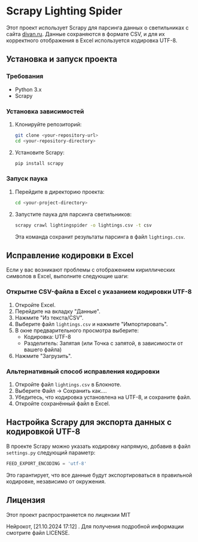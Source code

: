 

# Scrapy Lighting Spider

Этот проект использует Scrapy для парсинга данных о светильниках с сайта [divan.ru](https://www.divan.ru). Данные сохраняются в формате CSV, и для их корректного отображения в Excel используется кодировка UTF-8.

## Установка и запуск проекта

### Требования
- Python 3.x
- Scrapy

### Установка зависимостей

1. Клонируйте репозиторий:
   ```bash
   git clone <your-repository-url>
   cd <your-repository-directory>
   ```

2. Установите Scrapy:
   ```bash
   pip install scrapy
   ```

### Запуск паука

1. Перейдите в директорию проекта:
   ```bash
   cd <your-project-directory>
   ```

2. Запустите паука для парсинга светильников:
   ```bash
   scrapy crawl lightingspider -o lightings.csv -t csv
   ```
   Эта команда сохранит результаты парсинга в файл `lightings.csv`.

## Исправление кодировки в Excel

Если у вас возникают проблемы с отображением кириллических символов в Excel, выполните следующие шаги:

### Открытие CSV-файла в Excel с указанием кодировки UTF-8

1. Откройте Excel.
2. Перейдите на вкладку "Данные".
3. Нажмите "Из текста/CSV".
4. Выберите файл `lightings.csv` и нажмите "Импортировать".
5. В окне предварительного просмотра выберите:
   - Кодировка: UTF-8
   - Разделитель: Запятая (или Точка с запятой, в зависимости от вашего файла)
6. Нажмите "Загрузить".

### Альтернативный способ исправления кодировки

1. Откройте файл `lightings.csv` в Блокноте.
2. Выберите Файл → Сохранить как....
3. Убедитесь, что кодировка установлена на UTF-8, и сохраните файл.
4. Откройте сохранённый файл в Excel.

## Настройка Scrapy для экспорта данных с кодировкой UTF-8

В проекте Scrapy можно указать кодировку напрямую, добавив в файл `settings.py` следующий параметр:

```python
FEED_EXPORT_ENCODING = 'utf-8'
```

Это гарантирует, что все данные будут экспортироваться в правильной кодировке, независимо от окружения.

## Лицензия

Этот проект распространяется по лицензии MIT

Нейрокот, [21.10.2024 17:12]
. Для получения подробной информации смотрите файл LICENSE.
```